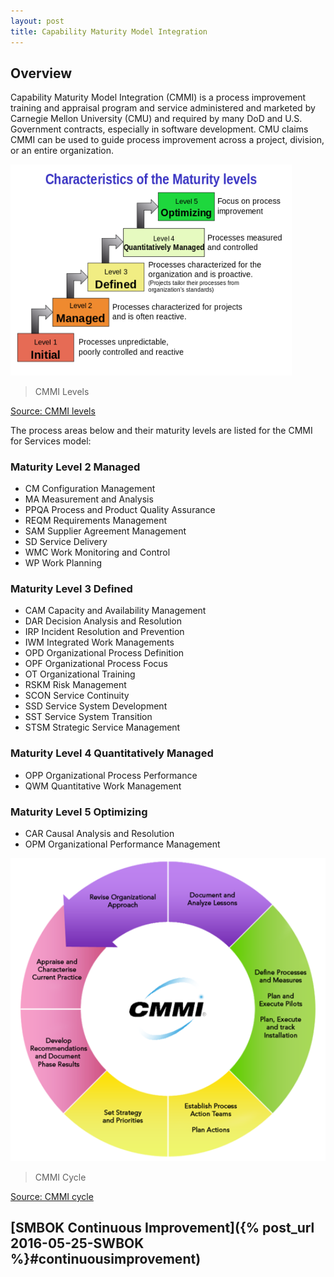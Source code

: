 ```yaml
---
layout: post
title: Capability Maturity Model Integration
---
```


## Overview

Capability Maturity Model Integration (CMMI) is a process improvement training and appraisal program and service administered and marketed by Carnegie Mellon University (CMU) and required by many DoD and U.S. Government contracts, especially in software development. CMU claims CMMI can be used to guide process improvement across a project, division, or an entire organization. 

<img src="/images/cmmi_levels.png" alt="GitHub Logo" width="450" />

> CMMI Levels

[Source: CMMI levels](https://upload.wikimedia.org/wikipedia/commons/thumb/e/ec/Characteristics_of_Capability_Maturity_Model.svg/800px-Characteristics_of_Capability_Maturity_Model.svg.png)


The process areas below and their maturity levels are listed for the CMMI for Services model:

### Maturity Level 2  Managed

- CM Configuration Management
- MA Measurement and Analysis
- PPQA Process and Product Quality Assurance
- REQM Requirements Management
- SAM Supplier Agreement Management
- SD Service Delivery
- WMC Work Monitoring and Control
- WP Work Planning

### Maturity Level 3  Defined

- CAM Capacity and Availability Management
- DAR Decision Analysis and Resolution
- IRP Incident Resolution and Prevention
- IWM Integrated Work Managements
- OPD Organizational Process Definition
- OPF Organizational Process Focus
- OT Organizational Training
- RSKM Risk Management
- SCON Service Continuity
- SSD Service System Development
- SST Service System Transition
- STSM Strategic Service Management


### Maturity Level 4  Quantitatively Managed

- OPP Organizational Process Performance
- QWM Quantitative Work Management

### Maturity Level 5  Optimizing

- CAR Causal Analysis and Resolution
- OPM Organizational Performance Management

<img src="/images/cmmi_wheel.png" alt="GitHub Logo" width="600" />

> CMMI Cycle

[Source: CMMI cycle](http://www.webelite.com/images/cmmi_wheel.png)

## [SMBOK Continuous Improvement]({% post_url 2016-05-25-SWBOK %}#continuousimprovement)
